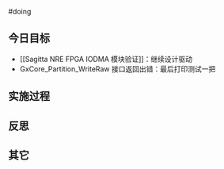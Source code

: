 #doing 

## 今日目标 
- [[Sagitta NRE FPGA IODMA 模块验证]]：继续设计驱动
- GxCore_Partition_WriteRaw 接口返回出错：最后打印测试一把 


## 实施过程




## 反思



## 其它 